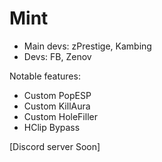 # Mint 
- Main devs: zPrestige, Kambing
- Devs: FB, Zenov

Notable features:
- Custom PopESP
- Custom KillAura
- Custom HoleFiller
- HClip Bypass

[Discord server Soon]
